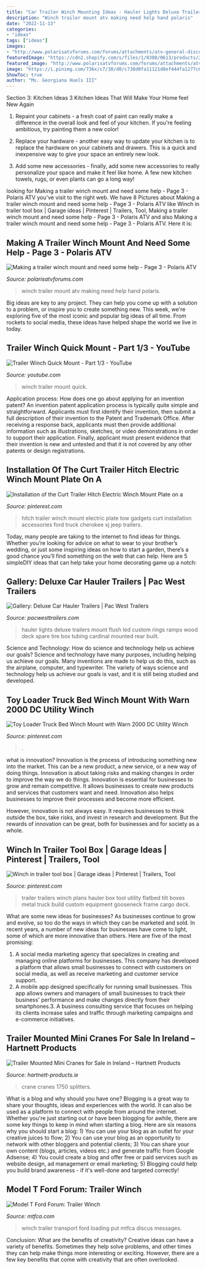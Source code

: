 ```yaml
---
title: "Car Trailer Winch Mounting Ideas - Hauler Lights Deluxe Trailers Mount Flush Led Custom Rings Ramps Wood Deck Spare Tire Box Tubing Cardinal Mounted Rear Built"
description: "Winch trailer mount atv making need help hand polaris"
date: "2022-11-13"
categories:
- "ideas"
tags: ["ideas"]
images:
- "http://www.polarisatvforums.com/forums/attachments/atv-general-discussion/11438d1364656008-making-trailer-winch-mount-need-some-help-img-20130328-00087.jpg"
featuredImage: "https://cdn2.shopify.com/s/files/1/0380/0613/products/2018-05-14_11.22.28_1024x1024.jpg?v=1560430441"
featured_image: "http://www.polarisatvforums.com/forums/attachments/atv-general-discussion/11438d1364656008-making-trailer-winch-mount-need-some-help-img-20130328-00087.jpg"
image: "https://i.pinimg.com/736x/c7/38/d0/c738d0fa11121d0ef444fa1277c6bf0d.jpg"
ShowToc: true
author: "Ms. Georgiana Huels III"
---
```



Section 3: Kitchen Ideas
3 Kitchen Ideas That Will Make Your Home feel New Again
1. Repaint your cabinets - a fresh coat of paint can really make a difference in the overall look and feel of your kitchen. If you're feeling ambitious, try painting them a new color!

2. Replace your hardware - another easy way to update your kitchen is to replace the hardware on your cabinets and drawers. This is a quick and inexpensive way to give your space an entirely new look.

3. Add some new accessories - finally, add some new accessories to really personalize your space and make it feel like home. A few new kitchen towels, rugs, or even plants can go a long way!

	

		
looking for Making a trailer winch mount and need some help - Page 3 - Polaris ATV you've visit to the right web. We have 8 Pictures about Making a trailer winch mount and need some help - Page 3 - Polaris ATV like Winch in trailer tool box | Garage ideas | Pinterest | Trailers, Tool, Making a trailer winch mount and need some help - Page 3 - Polaris ATV and also Making a trailer winch mount and need some help - Page 3 - Polaris ATV. Here it is:
		
    
## Making A Trailer Winch Mount And Need Some Help - Page 3 - Polaris ATV

<img loading=lazy src="http://www.polarisatvforums.com/forums/attachments/atv-general-discussion/11438d1364656008-making-trailer-winch-mount-need-some-help-img-20130328-00087.jpg" onerror="this.onerror=null;this.src='https://tse2.mm.bing.net/th?id=OIP.QeWr_b8P-ilttH5gVXkmyAHaFj&amp;pid=15.1';" alt="Making a trailer winch mount and need some help - Page 3 - Polaris ATV">

_Source: polarisatvforums.com_

>winch trailer mount atv making need help hand polaris. 

	

Big ideas are key to any project. They can help you come up with a solution to a problem, or inspire you to create something new. This week, we're exploring five of the most iconic and popular big ideas of all time. From rockets to social media, these ideas have helped shape the world we live in today.

    
## Trailer Winch Quick Mount - Part 1/3 - YouTube

<img loading=lazy src="http://i.ytimg.com/vi/WH78I6exwmQ/maxresdefault.jpg" onerror="this.onerror=null;this.src='https://tse1.mm.bing.net/th?id=OIP.IKS3Y8yv4wDKY7VkggFDrwHaEK&amp;pid=15.1';" alt="Trailer Winch Quick Mount - Part 1/3 - YouTube">

_Source: youtube.com_

>winch trailer mount quick. 

	

Application process: How does one go about applying for an invention patent?
An invention patent application process is typically quite simple and straightforward. Applicants must first identify their invention, then submit a full description of their invention to the Patent and Trademark Office. After receiving a response back, applicants must then provide additional information such as illustrations, sketches, or video demonstrations in order to support their application. Finally, applicant must present evidence that their invention is new and untested and that it is not covered by any other patents or design registrations.

    
## Installation Of The Curt Trailer Hitch Electric Winch Mount Plate On A

<img loading=lazy src="https://i.pinimg.com/originals/7e/ee/b3/7eeeb31af6d84401875a48d29213cc74.jpg" onerror="this.onerror=null;this.src='https://tse3.mm.bing.net/th?id=OIP.dN7f7UdIeFPX9rSnqWjG1gHaEK&amp;pid=15.1';" alt="Installation of the Curt Trailer Hitch Electric Winch Mount Plate on a">

_Source: pinterest.com_

>hitch trailer winch mount electric plate tow gadgets curt installation accessories ford truck cherokee xj jeep trailers. 

	

Today, many people are taking to the internet to find ideas for things. Whether you’re looking for advice on what to wear to your brother’s wedding, or just some inspiring ideas on how to start a garden, there’s a good chance you’ll find something on the web that can help. Here are 5 simpleDIY ideas that can help take your home decorating game up a notch: 

    
## Gallery: Deluxe Car Hauler Trailers | Pac West Trailers

<img loading=lazy src="https://pacwesttrailers.com/images/haulers/dc/PW144529_4.JPG" onerror="this.onerror=null;this.src='https://tse2.mm.bing.net/th?id=OIP.proOeL4GvTBlwag2tPae8QHaDy&amp;pid=15.1';" alt="Gallery: Deluxe Car Hauler Trailers | Pac West Trailers">

_Source: pacwesttrailers.com_

>hauler lights deluxe trailers mount flush led custom rings ramps wood deck spare tire box tubing cardinal mounted rear built. 

	

Science and Technology: How do science and technology help us achieve our goals?
Science and technology have many purposes, including helping us achieve our goals. Many inventions are made to help us do this, such as the airplane, computer, and typewriter. The variety of ways science and technology help us achieve our goals is vast, and it is still being studied and developed.

    
## Toy Loader Truck Bed Winch Mount With Warn 2000 DC Utility Winch

<img loading=lazy src="https://i.pinimg.com/736x/c7/38/d0/c738d0fa11121d0ef444fa1277c6bf0d.jpg" onerror="this.onerror=null;this.src='https://tse3.mm.bing.net/th?id=OIP.lyMMrco_Hqk1ZEN0lnuF3AHaHa&amp;pid=15.1';" alt="Toy Loader Truck Bed Winch Mount with Warn 2000 DC Utility Winch">

_Source: pinterest.com_

>. 

	

what is innovation?
Innovation is the process of introducing something new into the market. This can be a new product, a new service, or a new way of doing things. Innovation is about taking risks and making changes in order to improve the way we do things.
Innovation is essential for businesses to grow and remain competitive. It allows businesses to create new products and services that customers want and need. Innovation also helps businesses to improve their processes and become more efficient.

However, innovation is not always easy. It requires businesses to think outside the box, take risks, and invest in research and development. But the rewards of innovation can be great, both for businesses and for society as a whole.

    
## Winch In Trailer Tool Box | Garage Ideas | Pinterest | Trailers, Tool

<img loading=lazy src="https://s-media-cache-ak0.pinimg.com/736x/92/51/7a/92517a4921bdfe7d5a38fa9f17d5f69b.jpg" onerror="this.onerror=null;this.src='https://tse2.mm.bing.net/th?id=OIP.63Vm47_u_rFJIVv-yQQLNAHaJ3&amp;pid=15.1';" alt="Winch in trailer tool box | Garage ideas | Pinterest | Trailers, Tool">

_Source: pinterest.com_

>trailer trailers winch plans hauler box tool utility flatbed tilt boxes metal truck build custom equipment gooseneck frame cargo deck. 

	

What are some new ideas for businesses?
As businesses continue to grow and evolve, so too do the ways in which they can be marketed and sold. In recent years, a number of new ideas for businesses have come to light, some of which are more innovative than others. Here are five of the most promising:
1. A social media marketing agency that specializes in creating and managing online platforms for businesses. This company has developed a platform that allows small businesses to connect with customers on social media, as well as receive marketing and customer service support.
2. A mobile app designed specifically for running small businesses. This app allows owners and managers of small businesses to track their business' performance and make changes directly from their smartphones.3. A business consulting service that focuses on helping its clients increase sales and traffic through marketing campaigns and e-commerce initiatives.
    
## Trailer Mounted Mini Cranes For Sale In Ireland – Hartnett Products

<img loading=lazy src="https://cdn2.shopify.com/s/files/1/0380/0613/products/2018-05-14_11.22.28_1024x1024.jpg?v=1560430441" onerror="this.onerror=null;this.src='https://tse2.mm.bing.net/th?id=OIP.--VC-6q1BG75d3olEihnsQHaFj&amp;pid=15.1';" alt="Trailer Mounted Mini Cranes for Sale in Ireland – Hartnett Products">

_Source: hartnett-products.ie_

>crane cranes 1750 splitters. 

	

What is a blog and why should you have one?
Blogging is a great way to share your thoughts, ideas and experiences with the world. It can also be used as a platform to connect with people from around the internet. Whether you're just starting out or have been blogging for awhile, there are some key things to keep in mind when starting a blog. Here are six reasons why you should start a blog: 1) You can use your blog as an outlet for your creative juices to flow; 2) You can use your blog as an opportunity to network with other bloggers and potential clients; 3) You can share your own content (blogs, articles, videos etc.) and generate traffic from Google Adsense; 4) You could create a blog and offer free or paid services such as website design, ad management or email marketing; 5) Blogging could help you build brand awareness - if it's well-done and targeted correctly!

    
## Model T Ford Forum: Trailer Winch

<img loading=lazy src="http://www.mtfca.com/discus/messages/179374/241086.jpg" onerror="this.onerror=null;this.src='https://tse1.mm.bing.net/th?id=OIP.h173Y2UWZPSrSrmfzFNSuwHaFj&amp;pid=15.1';" alt="Model T Ford Forum: Trailer Winch">

_Source: mtfca.com_

>winch trailer transport ford loading put mtfca discus messages. 

	

Conclusion: What are the benefits of creativity?
Creative ideas can have a variety of benefits. Sometimes they help solve problems, and other times they can help make things more interesting or exciting. However, there are a few key benefits that come with creativity that are often overlooked.

